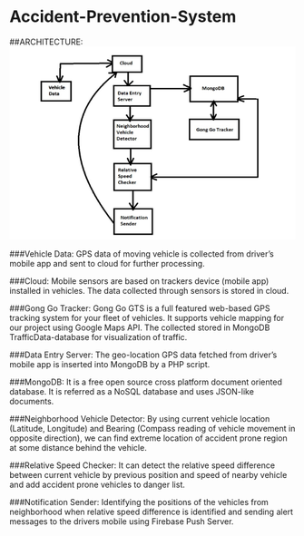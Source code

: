 # Accident-Prevention-System

##ARCHITECTURE:  
![workflow](Gongo-master/workflow.PNG)

###Vehicle Data: 
GPS data of moving vehicle is collected from driver’s mobile app and sent to cloud for further processing.

###Cloud: 
Mobile sensors are based on trackers device (mobile app) installed in vehicles. The data collected through sensors is stored in cloud. 

###Gong Go Tracker: 
Gong Go GTS is a full featured web-based GPS tracking system for your fleet of vehicles. It supports vehicle mapping for our project using Google Maps API. The collected stored in MongoDB TrafficData-database for visualization of traffic.

###Data Entry Server:
The geo-location GPS data fetched from driver’s mobile app is inserted into MongoDB by a PHP script.

###MongoDB: 
It is a free open source cross platform document oriented database. It is referred as a NoSQL database and uses JSON-like documents.

###Neighborhood Vehicle Detector: 
By using current vehicle location (Latitude, Longitude) and Bearing (Compass reading of vehicle movement in opposite direction), we can find extreme location of accident prone region at some distance behind the vehicle.

###Relative Speed Checker:
It can detect the relative speed difference between current vehicle by previous position and speed of nearby vehicle and add accident prone vehicles to danger list.

###Notification Sender: 
Identifying the positions of the vehicles from neighborhood when relative speed difference is identified and sending alert messages to the drivers mobile using Firebase Push Server.
